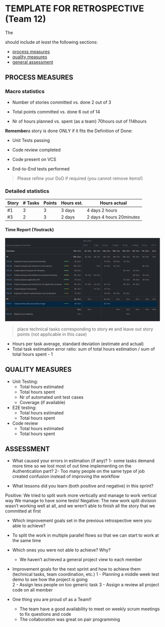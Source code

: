TEMPLATE FOR RETROSPECTIVE (Team 12)
=====================================

The 

should include _at least_ the following
sections:

- [process measures](#process-measures)
- [quality measures](#quality-measures)
- [general assessment](#assessment)

## PROCESS MEASURES 

### Macro statistics

- Number of stories committed vs. done 
2 out of 3
- Total points committed vs. done 
6 out of 14

- Nr of hours planned vs. spent (as a team)
 70hours out of 114hours 

**Remember**a story is done ONLY if it fits the Definition of Done:
 
- Unit Tests passing 

- Code review completed

- Code present on VCS

- End-to-End tests performed

> Please refine your DoD if required (you cannot remove items!) 

### Detailed statistics

| Story  | # Tasks | Points | Hours est. | Hours actual                |
|--------|---------|--------|------------|-----------------------------|
| #1     |    3    |    3   |   3 days   |   4 days 2 hours            |
| #3     |    2    |    3   |   2 days   |   2 days 4 hours 20minutes  |

#### Time Report (Youtrack)
![report](./retrospective_image.jpg)
   

> place technical tasks corresponding to story `#0` and leave out story points (not applicable in this case)

- Hours per task average, standard deviation (estimate and actual)
- Total task estimation error ratio: sum of total hours estimation / sum of total hours spent - 1

  
## QUALITY MEASURES 

- Unit Testing:
  - Total hours estimated
  - Total hours spent
  - Nr of automated unit test cases 
  - Coverage (if available)
- E2E testing:
  - Total hours estimated
  - Total hours spent
- Code review 
  - Total hours estimated 
  - Total hours spent
  


## ASSESSMENT

- What caused your errors in estimation (if any)?
1- some tasks demand more time so we lost most of out time implementing on the Authentication part?
2- Too many people on the same type of job created confusion instead of improving the workflow

- What lessons did you learn (both positive and negative) in this sprint?

Positive:
We tried to split work more vertically and manage to work vertical way
We manage to have some tests!
Negative:
The new work split division wasn’t working well at all, and we wren’t able to finish all the story that we committed at first


- Which improvement goals set in the previous retrospective were you able to achieve? 
- To split the work in multiple parallel flows so that we can start to work at the same time 
- Which ones you were not able to achieve? Why?
	- We haven’t achieved a general project view to each member
- Improvement goals for the next sprint and how to achieve them (technical tasks, team coordination, etc.)
1 - Planning a middle week test demo to see how the project is going  
	2 - Assign less people on too generic task 
3 - Assign a review all project code on all member 	

- One thing you are proud of as a Team!!
	- The team have a good availability to meet on weekly scrum meetings to fix questions and code
  - The collaboration was great on pair programming

